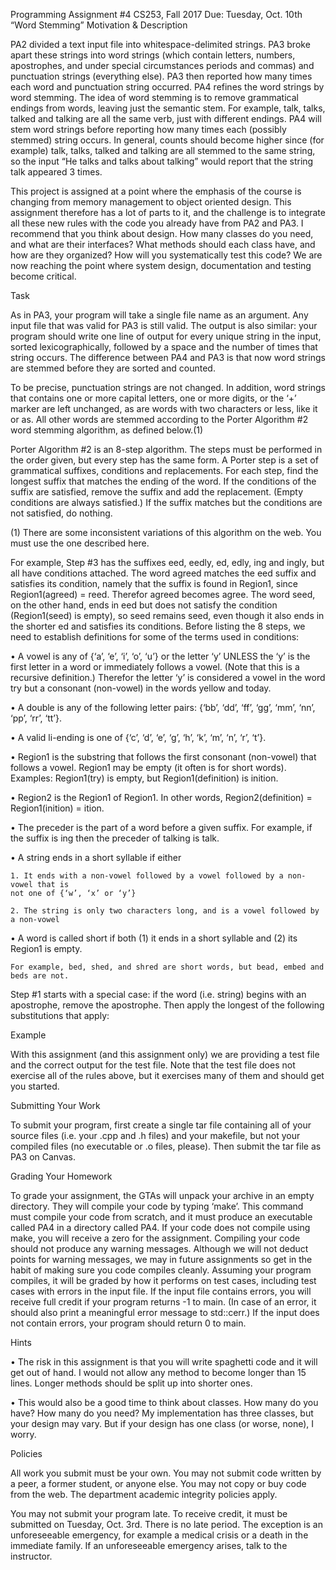 Programming Assignment #4
CS253, Fall 2017
Due: Tuesday, Oct. 10th
“Word Stemming”
Motivation & Description

PA2 divided a text input file into whitespace-delimited strings. PA3 broke apart these strings into
word strings (which contain letters, numbers, apostrophes, and under special circumstances
periods and commas) and punctuation strings (everything else). PA3 then reported how many
times each word and punctuation string occurred. PA4 refines the word strings by word
stemming. The idea of word stemming is to remove grammatical endings from words, leaving just
the semantic stem. For example, talk, talks, talked and talking are all the same verb, just with
different endings. PA4 will stem word strings before reporting how many times each (possibly
stemmed) string occurs. In general, counts should become higher since (for example) talk, talks,
talked and talking are all stemmed to the same string, so the input “He talks and talks about
talking” would report that the string talk appeared 3 times.

This project is assigned at a point where the emphasis of the course is changing from memory
management to object oriented design. This assignment therefore has a lot of parts to it, and the
challenge is to integrate all these new rules with the code you already have from PA2 and PA3. I
recommend that you think about design. How many classes do you need, and what are their
interfaces? What methods should each class have, and how are they organized? How will you
systematically test this code? We are now reaching the point where system design, documentation
and testing become critical.

Task

As in PA3, your program will take a single file name as an argument. Any input file that was
valid for PA3 is still valid. The output is also similar: your program should write one line of
output for every unique string in the input, sorted lexicographically, followed by a space and the
number of times that string occurs. The difference between PA4 and PA3 is that now word strings
are stemmed before they are sorted and counted.

To be precise, punctuation strings are not changed. In addition, word strings that contains one or
more capital letters, one or more digits, or the ‘+’ marker are left unchanged, as are words with
two characters or less, like it or as. All other words are stemmed according to the Porter
Algorithm #2 word stemming algorithm, as defined below.(1)

Porter Algorithm #2 is an 8-step algorithm. The steps must be performed in the order given, but
every step has the same form. A Porter step is a set of grammatical suffixes, conditions and
replacements. For each step, find the longest suffix that matches the ending of the word. If the
conditions of the suffix are satisfied, remove the suffix and add the replacement. (Empty
conditions are always satisfied.) If the suffix matches but the conditions are not satisfied, do
nothing.

 (1) There are some inconsistent variations of this algorithm on the web. You must use the one described here.
 
For example, Step #3 has the suffixes eed, eedly, ed, edly, ing and ingly, but all have conditions
attached. The word agreed matches the eed suffix and satisfies its condition, namely that the
suffix is found in Region1, since Region1(agreed) = reed. Therefor agreed becomes agree. The
word seed, on the other hand, ends in eed but does not satisfy the condition (Region1(seed) is
empty), so seed remains seed, even though it also ends in the shorter ed and satisfies its
conditions.
Before listing the 8 steps, we need to establish definitions for some of the terms used in
conditions:

  • A vowel is any of {‘a’, ‘e’, ‘i’, ‘o’, ‘u’} or the letter ‘y’ UNLESS the ‘y’ is the first letter
in a word or immediately follows a vowel. (Note that this is a recursive definition.)
Therefor the letter ‘y’ is considered a vowel in the word try but a consonant (non-vowel)
in the words yellow and today.

  • A double is any of the following letter pairs: {‘bb’, ‘dd’, ‘ff’, ‘gg’, ‘mm’, ‘nn’, ‘pp’, ‘rr’,
‘tt’}.

  • A valid li-ending is one of {‘c’, ‘d’, ‘e’, ‘g’, ‘h’, ‘k’, ‘m’, ‘n’, ‘r’, ‘t’}.
  
  • Region1 is the substring that follows the first consonant (non-vowel) that follows a
vowel. Region1 may be empty (it often is for short words). Examples: Region1(try) is
empty, but Region1(definition) is inition.

  • Region2 is the Region1 of Region1. In other words, Region2(definition) =
Region1(inition) = ition.

  • The preceder is the part of a word before a given suffix. For example, if the suffix is ing
then the preceder of talking is talk.

  • A string ends in a short syllable if either
  
    1. It ends with a non-vowel followed by a vowel followed by a non-vowel that is
    not one of {‘w’, ‘x’ or ‘y’}

    2. The string is only two characters long, and is a vowel followed by a non-vowel
    
  • A word is called short if both (1) it ends in a short syllable and (2) its Region1 is empty.
  
    For example, bed, shed, and shred are short words, but bead, embed and beds are not.
    
Step #1 starts with a special case: if the word (i.e. string) begins with an apostrophe, remove the
apostrophe. Then apply the longest of the following substitutions that apply:


Example

With this assignment (and this assignment only) we are providing a test file and the correct output
for the test file. Note that the test file does not exercise all of the rules above, but it exercises
many of them and should get you started.

Submitting Your Work

To submit your program, first create a single tar file containing all of your source files (i.e. your
.cpp and .h files) and your makefile, but not your compiled files (no executable or .o files,
please). Then submit the tar file as PA3 on Canvas.

Grading Your Homework

To grade your assignment, the GTAs will unpack your archive in an empty directory. They will compile
your code by typing ‘make’. This command must compile your code from scratch, and it must produce an
executable called PA4 in a directory called PA4. If your code does not compile using make, you will
receive a zero for the assignment. Compiling your code should not produce any warning messages.
Although we will not deduct points for warning messages, we may in future assignments so get in the habit
of making sure you code compiles cleanly. Assuming your program compiles, it will be graded by how it
performs on test cases, including test cases with errors in the input file. If the input file contains errors, you
will receive full credit if your program returns -1 to main. (In case of an error, it should also print a
meaningful error message to std::cerr.) If the input does not contain errors, your program should return 0 to
main.

Hints

• The risk in this assignment is that you will write spaghetti code and it will get out of
hand. I would not allow any method to become longer than 15 lines. Longer methods
should be split up into shorter ones.

• This would also be a good time to think about classes. How many do you have? How
many do you need? My implementation has three classes, but your design may vary. But
if your design has one class (or worse, none), I worry.

Policies

All work you submit must be your own. You may not submit code written by a peer, a former
student, or anyone else. You may not copy or buy code from the web. The department academic
integrity policies apply.

You may not submit your program late. To receive credit, it must be submitted on Tuesday, Oct.
3rd. There is no late period. The exception is an unforeseeable emergency, for example a medical
crisis or a death in the immediate family. If an unforeseeable emergency arises, talk to the
instructor.
